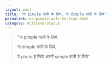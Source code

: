 ```yaml
---
layout: post
title: "ना pimple वाली के लिय, ना dimple वाली के लिये"
permalink: na-pimple-wali-ke-liye.html
category: Attitude-Status
---
```

> "ना pimple वाली के लिये, 
> 
> ना dimple वाली के लिये, 
> 
> ये photo है सिर्फ अपनी simple वाली के लिये"